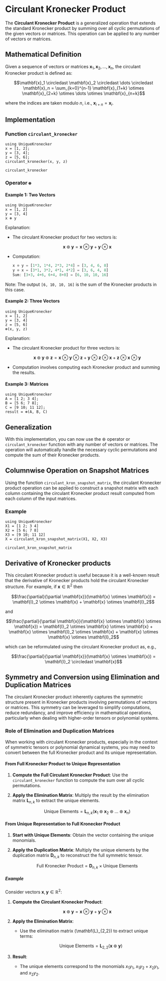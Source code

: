 # Circulant Kronecker Product

The **Circulant Kronecker Product** is a generalized operation that extends the standard Kronecker product by summing over all cyclic permutations of the given vectors or matrices. This operation can be applied to any number of vectors or matrices.

## Mathematical Definition

Given a sequence of vectors or matrices $\mathbf{x}_1, \mathbf{x}_2, \dots, \mathbf{x}_n$, the circulant Kronecker product is defined as:

```math
\mathbf{x}_1 \circledast \mathbf{x}_2 \circledast \dots \circledast \mathbf{x}_n = \sum_{k=0}^{n-1} \mathbf{x}_{1+k} \otimes \mathbf{x}_{2+k} \otimes \dots \otimes \mathbf{x}_{n+k}
```

where the indices are taken modulo $n$, i.e., $\mathbf{x}_{i+n} = \mathbf{x}_i$.

## Implementation

### Function `circulant_kronecker`

```@repl
using UniqueKronecker
x = [1, 2];
y = [3, 4];
z = [5, 6];
circulant_kronecker(x, y, z)
```

```@docs
circulant_kronecker
```

### Operator `⊛`

#### Example 1: Two Vectors

```@repl
using UniqueKronecker
x = [1, 2]
y = [3, 4]
x ⊛ y
```

Explanation:

- The circulant Kronecker product for two vectors is:
  ```math
  \mathbf{x} \circledast \mathbf{y} = \mathbf{x} \otimes \mathbf{y} + \mathbf{y} \otimes \mathbf{x}
  ```
- Computation:
  ```julia
  x ⊗ y = [1*3, 1*4, 2*3, 2*4] = [3, 4, 6, 8]
  y ⊗ x = [3*1, 3*2, 4*1, 4*2] = [3, 6, 4, 8]
  Sum: [3+3, 4+6, 6+4, 8+8] = [6, 10, 10, 16]
  ```

Note: The output `[6, 10, 10, 16]` is the sum of the Kronecker products in this case.

#### Example 2: Three Vectors

```@repl
using UniqueKronecker
x = [1, 2]
y = [3, 4]
z = [5, 6]
⊛(x, y, z)
```

Explanation:

- The circulant Kronecker product for three vectors is:
  ```math
  \mathbf{x} \circledast \mathbf{y} \circledast \mathbf{z} = \mathbf{x} \otimes \mathbf{y} \otimes \mathbf{z} + \mathbf{y} \otimes \mathbf{z} \otimes \mathbf{x} + \mathbf{z} \otimes \mathbf{x} \otimes \mathbf{y}
  ```
- Computation involves computing each Kronecker product and summing the results.

#### Example 3: Matrices

```@repl
using UniqueKronecker
A = [1 2; 3 4];
B = [5 6; 7 8];
C = [9 10; 11 12];
result = ⊛(A, B, C)
```

## Generalization

With this implementation, you can now use the ⊛ operator or `circulant_kronecker` function with any number of vectors or matrices. The operation will automatically handle the necessary cyclic permutations and compute the sum of their Kronecker products.

## Columnwise Operation on Snapshot Matrices

Using the function `circulant_kron_snapshot_matrix`, the circulant Kronecker product operation can be applied to construct a snapshot matrix with each column containing the circulant Kronecker product result computed from each column of the input matrices. 

### Example

```@repl
using UniqueKronecker
X1 = [1 2; 3 4]
X2 = [5 6; 7 8]
X3 = [9 10; 11 12]
X = circulant_kron_snapshot_matrix(X1, X2, X3)
```

```@docs
circulant_kron_snapshot_matrix
```

## Derivative of Kronecker products

This circulant Kronecker product is useful because it is a well-known result that the derivative of Kronecker products hold the circulant Kronecker structure. For example, if $\mathbf{x}\in\mathbb{R}^2$ then

```math
\frac{\partial}{\partial \mathbf{x}}(\mathbf{x} \otimes \mathbf{x}) = \mathbf{I}_2 \otimes \mathbf{x} + \mathbf{x} \otimes \mathbf{I}_2
```

and 

```math
\frac{\partial}{\partial \mathbf{x}}(\mathbf{x} \otimes \mathbf{x} \otimes \mathbf{x}) = \mathbf{I}_2 \otimes \mathbf{x} \otimes \mathbf{x} + \mathbf{x} \otimes \mathbf{I}_2 \otimes \mathbf{x} + \mathbf{x} \otimes \mathbf{x} \otimes \mathbf{I}_2
```

which can be reformulated using the circulant Kronecker product as, e.g.,

```math
\frac{\partial}{\partial \mathbf{x}}(\mathbf{x} \otimes \mathbf{x}) = \mathbf{I}_2 \circledast \mathbf{x}
```

## Symmetry and Conversion using Elimination and Duplication Matrices

The circulant Kronecker product inherently captures the symmetric structure present in Kronecker products involving permutations of vectors or matrices. This symmetry can be leveraged to simplify computations, reduce redundancy, and improve efficiency in mathematical operations, particularly when dealing with higher-order tensors or polynomial systems.

### Role of Elimination and Duplication Matrices

When working with circulant Kronecker products, especially in the context of symmetric tensors or polynomial dynamical systems, you may need to convert between the full Kronecker product and its unique representation.

#### From Full Kronecker Product to Unique Representation

1. **Compute the Full Circulant Kronecker Product**: Use the `circulant_kronecker` function to compute the sum over all cyclic permutations.

2. **Apply the Elimination Matrix**: Multiply the result by the elimination matrix $\mathbf{L}_{n,k}$ to extract the unique elements.

   ```math
   \text{Unique Elements} = \mathbf{L}_{n,k} \left( \mathbf{x}_1 \circledast \mathbf{x}_2 \circledast \dots \circledast \mathbf{x}_n \right)
   ```

#### From Unique Representation to Full Kronecker Product

1. **Start with Unique Elements**: Obtain the vector containing the unique monomials.

2. **Apply the Duplication Matrix**: Multiply the unique elements by the duplication matrix $\mathbf{D}_{n,k}$ to reconstruct the full symmetric tensor.

   ```math
   \text{Full Kronecker Product} = \mathbf{D}_{n,k} \times \text{Unique Elements}
   ```

##### Example

Consider vectors $\mathbf{x}, \mathbf{y} \in \mathbb{R}^2$:

1. **Compute the Circulant Kronecker Product**:

   ```math
   \mathbf{x} \circledast \mathbf{y} = \mathbf{x} \otimes \mathbf{y} + \mathbf{y} \otimes \mathbf{x}
   ```

2. **Apply the Elimination Matrix**:

   - Use the elimination matrix \(\mathbf{L}_{2,2}\) to extract unique terms:

     ```math
     \text{Unique Elements} = \mathbf{L}_{2,2} (\mathbf{x} \circledast \mathbf{y})
     ```

3. **Result**:

   - The unique elements correspond to the monomials $x_1 y_1$, $x_1 y_2 + x_2 y_1$, and $x_2 y_2$.

